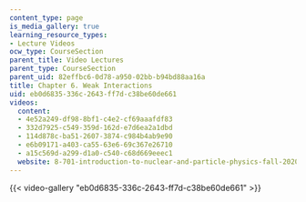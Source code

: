 ```yaml
---
content_type: page
is_media_gallery: true
learning_resource_types:
- Lecture Videos
ocw_type: CourseSection
parent_title: Video Lectures
parent_type: CourseSection
parent_uid: 82effbc6-0d78-a950-02bb-b94bd88aa16a
title: Chapter 6. Weak Interactions
uid: eb0d6835-336c-2643-ff7d-c38be60de661
videos:
  content:
  - 4e52a249-df98-8bf1-c4e2-cf69aaafdf83
  - 332d7925-c549-359d-162d-e7d6ea2a1dbd
  - 114d878c-ba51-2607-3874-c984b4ab9e90
  - e6b09171-a403-ca55-63e6-69c367e26710
  - a15c569d-a299-d1a0-c540-c68d669eeec1
  website: 8-701-introduction-to-nuclear-and-particle-physics-fall-2020
---
```



{{< video-gallery "eb0d6835-336c-2643-ff7d-c38be60de661" >}}


